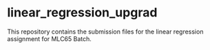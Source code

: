 # linear_regression_upgrad
This repository contains the submission files for the linear regression assignment for MLC65 Batch.
